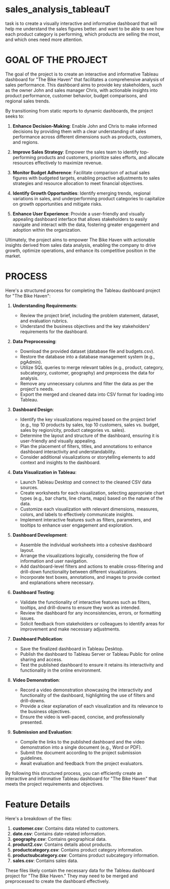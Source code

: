 # sales_analysis_tableauT
task is to create a visually interactive and informative dashboard that will help me understand the sales figures better. and want to be able to see how each product category is performing, which products are selling the most, and which ones need more attention. 

# GOAL OF THE PROJECT
The goal of the project is to create an interactive and informative Tableau dashboard for "The Bike Haven" that facilitates a comprehensive analysis of sales performance. This dashboard aims to provide key stakeholders, such as the owner John and sales manager Chris, with actionable insights into product performance, customer behavior, budget comparisons, and regional sales trends.

By transitioning from static reports to dynamic dashboards, the project seeks to:

1. **Enhance Decision-Making**: Enable John and Chris to make informed decisions by providing them with a clear understanding of sales performance across different dimensions such as products, customers, and regions.

2. **Improve Sales Strategy**: Empower the sales team to identify top-performing products and customers, prioritize sales efforts, and allocate resources effectively to maximize revenue.

3. **Monitor Budget Adherence**: Facilitate comparison of actual sales figures with budgeted targets, enabling proactive adjustments to sales strategies and resource allocation to meet financial objectives.

4. **Identify Growth Opportunities**: Identify emerging trends, regional variations in sales, and underperforming product categories to capitalize on growth opportunities and mitigate risks.

5. **Enhance User Experience**: Provide a user-friendly and visually appealing dashboard interface that allows stakeholders to easily navigate and interact with the data, fostering greater engagement and adoption within the organization.

Ultimately, the project aims to empower The Bike Haven with actionable insights derived from sales data analysis, enabling the company to drive growth, optimize operations, and enhance its competitive position in the market.

# PROCESS

Here's a structured process for completing the Tableau dashboard project for "The Bike Haven":

1. **Understanding Requirements**:
   - Review the project brief, including the problem statement, dataset, and evaluation rubrics.
   - Understand the business objectives and the key stakeholders' requirements for the dashboard.

2. **Data Preprocessing**:
   - Download the provided dataset (database file and budgets.csv).
   - Restore the database into a database management system (e.g., pgAdmin).
   - Utilize SQL queries to merge relevant tables (e.g., product, category, subcategory, customer, geography) and preprocess the data for analysis.
   - Remove any unnecessary columns and filter the data as per the project's needs.
   - Export the merged and cleaned data into CSV format for loading into Tableau.

3. **Dashboard Design**:
   - Identify the key visualizations required based on the project brief (e.g., top 10 products by sales, top 10 customers, sales vs. budget, sales by region/city, product categories vs. sales).
   - Determine the layout and structure of the dashboard, ensuring it is user-friendly and visually appealing.
   - Plan the placement of filters, titles, and annotations to enhance dashboard interactivity and understandability.
   - Consider additional visualizations or storytelling elements to add context and insights to the dashboard.

4. **Data Visualization in Tableau**:
   - Launch Tableau Desktop and connect to the cleaned CSV data sources.
   - Create worksheets for each visualization, selecting appropriate chart types (e.g., bar charts, line charts, maps) based on the nature of the data.
   - Customize each visualization with relevant dimensions, measures, colors, and labels to effectively communicate insights.
   - Implement interactive features such as filters, parameters, and tooltips to enhance user engagement and exploration.

5. **Dashboard Development**:
   - Assemble the individual worksheets into a cohesive dashboard layout.
   - Arrange the visualizations logically, considering the flow of information and user navigation.
   - Add dashboard-level filters and actions to enable cross-filtering and drill-down functionality between different visualizations.
   - Incorporate text boxes, annotations, and images to provide context and explanations where necessary.

6. **Dashboard Testing**:
   - Validate the functionality of interactive features such as filters, tooltips, and drill-downs to ensure they work as intended.
   - Review the dashboard for any inconsistencies, errors, or formatting issues.
   - Solicit feedback from stakeholders or colleagues to identify areas for improvement and make necessary adjustments.

7. **Dashboard Publication**:
   - Save the finalized dashboard in Tableau Desktop.
   - Publish the dashboard to Tableau Server or Tableau Public for online sharing and access.
   - Test the published dashboard to ensure it retains its interactivity and functionality in the online environment.

8. **Video Demonstration**:
   - Record a video demonstration showcasing the interactivity and functionality of the dashboard, highlighting the use of filters and drill-downs.
   - Provide a clear explanation of each visualization and its relevance to the business objectives.
   - Ensure the video is well-paced, concise, and professionally presented.

9. **Submission and Evaluation**:
   - Compile the links to the published dashboard and the video demonstration into a single document (e.g., Word or PDF).
   - Submit the document according to the project submission guidelines.
   - Await evaluation and feedback from the project evaluators.

By following this structured process, you can efficiently create an interactive and informative Tableau dashboard for "The Bike Haven" that meets the project requirements and objectives.

# Feature Details

Here's a breakdown of the files:

1. **customer.csv**: Contains data related to customers.
2. **date.csv**: Contains date-related information.
3. **geography.csv**: Contains geographical data.
4. **product2.csv**: Contains details about products.
5. **productcategory.csv**: Contains product category information.
6. **productsubcategory.csv**: Contains product subcategory information.
7. **sales.csv**: Contains sales data.

These files likely contain the necessary data for the Tableau dashboard project for "The Bike Haven." They may need to be merged and preprocessed to create the dashboard effectively.
